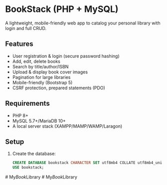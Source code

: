 # BookStack (PHP + MySQL)

A lightweight, mobile-friendly web app to catalog your personal library with login and full CRUD.

## Features
- User registration & login (secure password hashing)
- Add, edit, delete books
- Search by title/author/ISBN
- Upload & display book cover images
- Pagination for large libraries
- Mobile-friendly (Bootstrap 5)
- CSRF protection, prepared statements (PDO)

## Requirements
- PHP 8+
- MySQL 5.7+/MariaDB 10+
- A local server stack (XAMPP/MAMP/WAMP/Laragon)

## Setup
1) Create the database:
   ```sql
   CREATE DATABASE bookstack CHARACTER SET utf8mb4 COLLATE utf8mb4_unicode_ci;
   USE bookstack;
#   M y _ B o o k _ L i b r a r y  
 #   M y _ B o o k _ L i b r a r y  
 